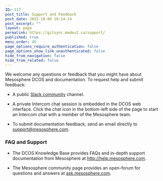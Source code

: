```yaml
---
ID: 117
post_title: Support and Feedback
post_date: 2015-10-06 10:14:14
post_excerpt: ""
layout: page
permalink: https://gitsync.mmdev2.ca/support/
published: true
menu_order: 45
page_options_require_authentication: false
page_options_show_link_unauthenticated: false
hide_from_navigation: false
hide_from_related: false
---
```

We welcome any questions or feedback that you might have about Mesosphere DCOS and documentation. To request help and submit feedback:

*   A public [Slack community][1] channel.

*   A private Intercom chat session is embedded in the DCOS web interface. Click the chat icon in the bottom-left side of the page to start an Intercom chat with a member of the Mesosphere team.

*   To submit documentation feedback, send an email directly to [support@mesosphere.com][2].

### <a name="dcosfaq"></a>FAQ and Support

*   The DCOS Knowledge Base provides FAQs and in-depth support documentation from Mesosphere at <a href="http://help.mesosphere.com" target="_blank">http://help.mesosphere.com</a>.

*   The Mesosphere community page provides an open-forum for questions and answers at <a href="http://stackoverflow.com/questions/tagged/mesosphere" target="_blank">ask.mesosphere.com</a>.

 [1]: http://chat.mesosphere.com
 [2]: mailto:support@mesosphere.com?subject=Documentation%20feedback